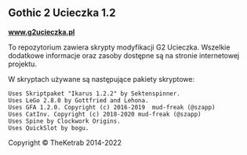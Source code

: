 ## **Gothic 2 Ucieczka 1.2**

**<a href="https://www.g2ucieczka.pl">www.g2ucieczka.pl</a>**

To repozytorium zawiera skrypty modyfikacji G2 Ucieczka. Wszelkie dodatkowe informacje oraz zasoby dostępne są na stronie internetowej projektu.


W skryptach używane są następujące pakiety skryptowe:
```
Uses Skriptpaket "Ikarus 1.2.2" by Sektenspinner.
Uses LeGo 2.8.0 by Gottfried and Lehona.
Uses GFA 1.2.0. Copyright (c) 2016-2019  mud-freak (@szapp)
Uses CatInv. Copyright (c) 2018-2020 mud-freak (@szapp)
Uses Spine by Clockwork Origins.
Uses QuickSlot by bogu.
```

Copyright &copy; TheKetrab 2014-2022